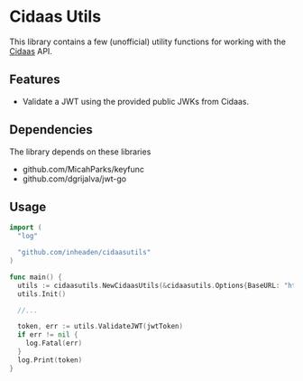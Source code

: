 # Cidaas Utils

This library contains a few (unofficial) utility functions for working with the [Cidaas](https://cidaas.com) API.

## Features

- Validate a JWT using the provided public JWKs from Cidaas.

## Dependencies

The library depends on these libraries

- github.com/MicahParks/keyfunc
- github.com/dgrijalva/jwt-go

## Usage

```go
import (
  "log"

  "github.com/inheaden/cidaasutils"
)

func main() {
  utils := cidaasutils.NewCidaasUtils(&cidaasutils.Options{BaseURL: "https://example.cidaas.com"})
  utils.Init()

  //...

  token, err := utils.ValidateJWT(jwtToken)
  if err != nil {
    log.Fatal(err)
  }
  log.Print(token)
}
```

